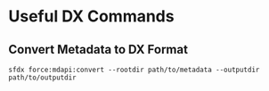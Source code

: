# Useful DX Commands

## Convert Metadata to DX Format

``` shell
sfdx force:mdapi:convert --rootdir path/to/metadata --outputdir path/to/outputdir
```
